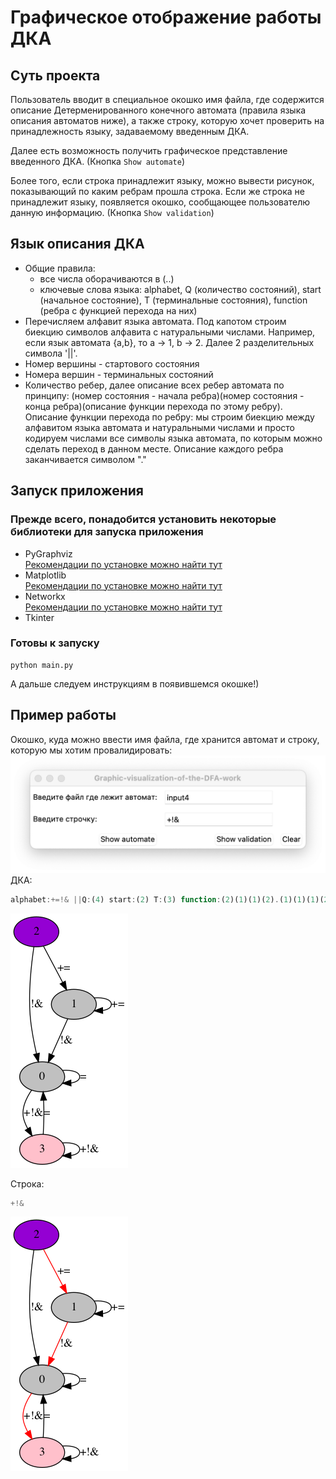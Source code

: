 # Графическое отображение работы ДКА

## Суть проекта  
Пользователь вводит в специальное окошко имя файла, где содержится описание Детерменированного конечного автомата (правила языка описания автоматов ниже), а также строку, которую хочет проверить на принадлежность языку, задаваемому введенным ДКА. 

Далее есть возможность получить графическое представление введенного ДКА. (Кнопка `Show automate`)

Более того, если строка принадлежит языку, можно вывести рисунок, показывающий по каким ребрам прошла строка. Если же строка не принадлежит языку, появляется окошко, сообщающее пользователю данную информацию. (Кнопка `Show validation`)

## Язык описания ДКА  
* Общие правила:
    + все числа оборачиваются в (..)
    + ключевые слова языка: alphabet, Q (количество состояний), start (начальное состояние), T (терминальные состояния), function (ребра с функцией перехода на них)
* Перечисляем алфавит языка автомата. Под капотом строим биекцию символов алфавита с натуральными числами. Например, если язык автомата {a,b}, то a -> 1, b -> 2. Далее 2 разделительных символа '||'.
* Номер вершины - стартового состояния
* Номера вершин - терминальных состояний
* Количество ребер, далее описание всех ребер автомата по принципу: (номер состояния - начала ребра)(номер состояния - конца ребра)(описание функции перехода по этому ребру). Описание функции перехода по ребру: мы строим биекцию между алфавитом языка автомата и натуральными числами и просто кодируем числами все символы языка автомата, по которым можно сделать переход в данном месте. Описание каждого ребра заканчивается символом "."


## Запуск приложения
### Прежде всего, понадобится установить некоторые библиотеки для запуска приложения  
* PyGraphviz  
[Рекомендации по установке можно найти тут](https://pygraphviz.github.io/documentation/stable/install.html)  
* Matplotlib  
[Рекомендации по установке можно найти тут](https://matplotlib.org/stable/users/installing.html)
* Networkx  
[Рекомендации по установке можно найти тут](https://networkx.org/documentation/stable/install.html)
* Tkinter

### Готовы к запуску
```
python main.py

```
А дальше следуем инструкциям в появившемся окошке!)

## Пример работы
Окошко, куда можно ввести имя файла, где хранится автомат и строку, которую мы хотим провалидировать:
![Окошко](Window.png)
ДКА: 
```javascript
alphabet:+=!& ||Q:(4) start:(2) T:(3) function:(2)(1)(1)(2).(1)(1)(1)(2).(1)(0)(3)(4).(2)(0)(3)(4).(0)(0)(2).(0)(3)(1)(3)(4).(3)(3)(1)(3)(4).(3)(0)(2).
```

![Автомат](input4-automate.png)

Строка:
```javascript
+!&
```

![Автомат](input4-validation.png)


